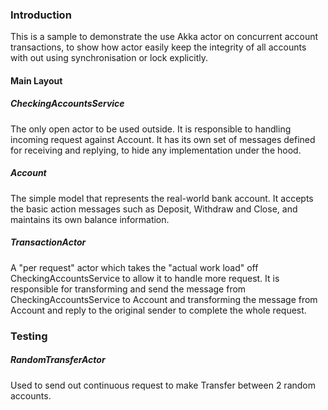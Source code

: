 ### Introduction

This is a sample to demonstrate the use Akka actor on concurrent account transactions,
to show how actor easily keep the integrity of all accounts with out using synchronisation or lock explicitly.

#### Main Layout

##### CheckingAccountsService

The only open actor to be used outside.
It is responsible to handling incoming request against Account.
It has its own set of messages defined for receiving and replying, to hide any implementation under the hood.

##### Account
 
The simple model that represents the real-world bank account.
It accepts the basic action messages such as Deposit, Withdraw and Close,
and maintains its own balance information.

##### TransactionActor

A "per request" actor which takes the "actual work load" off CheckingAccountsService to allow it to handle more request.
It is responsible for transforming and send the message from CheckingAccountsService to Account and transforming the message
from Account and reply to the original sender to complete the whole request.



### Testing

##### RandomTransferActor

Used to send out continuous request to make Transfer between 2 random accounts. 
